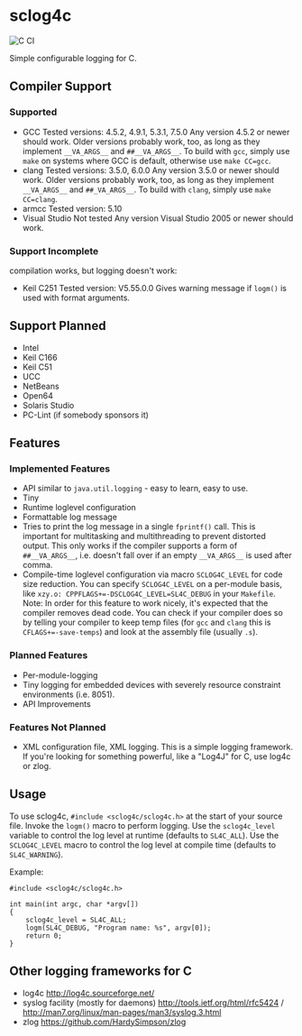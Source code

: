 # sclog4c

![C CI](https://github.com/christianhujer/sclog4c/workflows/C%20CI/badge.svg)

Simple configurable logging for C.

## Compiler Support

### Supported
- GCC
    Tested versions: 4.5.2, 4.9.1, 5.3.1, 7.5.0
    Any version 4.5.2 or newer should work.
    Older versions probably work, too, as long as they implement `__VA_ARGS__` and `##__VA_ARGS__`.
    To build with `gcc`, simply use `make` on systems where GCC is default, otherwise use `make CC=gcc`.
- clang
    Tested versions: 3.5.0, 6.0.0
    Any version 3.5.0 or newer should work.
    Older versions probably work, too, as long as they implement `__VA_ARGS__` and `##_VA_ARGS__`.
    To build with `clang`, simply use `make CC=clang`.
- armcc
    Tested version: 5.10
- Visual Studio
    Not tested
    Any version Visual Studio 2005 or newer should work.

### Support Incomplete
compilation works, but logging doesn't work:
- Keil C251
    Tested version: V5.55.0.0
    Gives warning message if `logm()` is used with format arguments.

## Support Planned
- Intel
- Keil C166
- Keil C51
- UCC
- NetBeans
- Open64
- Solaris Studio
- PC-Lint (if somebody sponsors it)

## Features

### Implemented Features
- API similar to `java.util.logging` - easy to learn, easy to use.
- Tiny
- Runtime loglevel configuration
- Formattable log message
- Tries to print the log message in a single `fprintf()` call.
  This is important for multitasking and multithreading to prevent distorted output.
  This only works if the compiler supports a form of `##__VA_ARGS__`, i.e. doesn't fall over if an empty `__VA_ARGS__` is used after comma.
- Compile-time loglevel configuration via macro `SCLOG4C_LEVEL` for code size reduction.
  You can specify `SCLOG4C_LEVEL` on a per-module basis, like `xzy.o: CPPFLAGS+=-DSCLOG4C_LEVEL=SL4C_DEBUG` in your `Makefile`.
  Note: In order for this feature to work nicely, it's expected that the compiler removes dead code.
  You can check if your compiler does so by telling your compiler to keep temp files (for `gcc` and `clang` this is `CFLAGS+=-save-temps`) and look at the assembly file (usually `.s`).

### Planned Features
- Per-module-logging
- Tiny logging for embedded devices with severely resource constraint environments (i.e. 8051).
- API Improvements

### Features Not Planned
- XML configuration file, XML logging.
  This is a simple logging framework.
  If you're looking for something powerful, like a "Log4J" for C, use log4c or zlog.

## Usage

To use sclog4c, `#include <sclog4c/sclog4c.h>` at the start of your source file.
Invoke the `logm()` macro to perform logging.
Use the `sclog4c_level` variable to control the log level at runtime (defaults to `SL4C_ALL`).
Use the `SCLOG4C_LEVEL` macro to control the log level at compile time (defaults to `SL4C_WARNING`).

Example:

~~~~
#include <sclog4c/sclog4c.h>

int main(int argc, char *argv[])
{
    sclog4c_level = SL4C_ALL;
    logm(SL4C_DEBUG, "Program name: %s", argv[0]);
    return 0;
}
~~~~

## Other logging frameworks for C
- log4c http://log4c.sourceforge.net/
- syslog facility (mostly for daemons) http://tools.ietf.org/html/rfc5424 / http://man7.org/linux/man-pages/man3/syslog.3.html
- zlog https://github.com/HardySimpson/zlog
